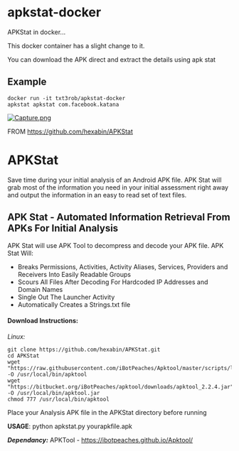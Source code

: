 # apkstat-docker
APKStat in docker...

This docker container has a slight change to it.

You can download the APK direct and extract the details using apk stat

Example
---
```
docker run -it txt3rob/apkstat-docker
apkstat apkstat com.facebook.katana
```

[![Capture.png](https://s1.postimg.org/19eou117cv/Capture.png)](https://postimg.org/image/91fttnu5x7/)



FROM https://github.com/hexabin/APKStat

# APKStat
Save time during your initial analysis of an Android APK file. APK Stat will grab most of the information you need in your initial assessment right away and output the information in an easy to read set of text files.

<h2><strong>APK Stat - Automated Information Retrieval From APKs For Initial Analysis</strong></h2>

APK Stat will use APK Tool to decompress and decode your APK file. APK Stat Will:
<ul>
<li> Breaks Permissions, Activities, Activity Aliases, Services, Providers and Receivers Into Easily Readable Groups</li>
<li> Scours All Files After Decoding For Hardcoded IP Addresses and Domain Names</li>
<li> Single Out The Launcher Activity </li>
<li> Automatically Creates a Strings.txt file</li>
</ul>

<h4><strong>Download Instructions:</strong></h4>
<i>Linux:</i> 

```
git clone https://github.com/hexabin/APKStat.git
cd APKStat
wget "https://raw.githubusercontent.com/iBotPeaches/Apktool/master/scripts/linux/apktool" -O /usr/local/bin/apktool
wget "https://bitbucket.org/iBotPeaches/apktool/downloads/apktool_2.2.4.jar" -O /usr/local/bin/apktool.jar
chmod 777 /usr/local/bin/apktool
```

Place your Analysis APK file in the APKStat directory before running

<strong>USAGE</strong>: python apkstat.py yourapkfile.apk

<strong><i>Dependancy:</i></strong> APKTool - <a href="https://ibotpeaches.github.io/Apktool">https://ibotpeaches.github.io/Apktool/</a>
